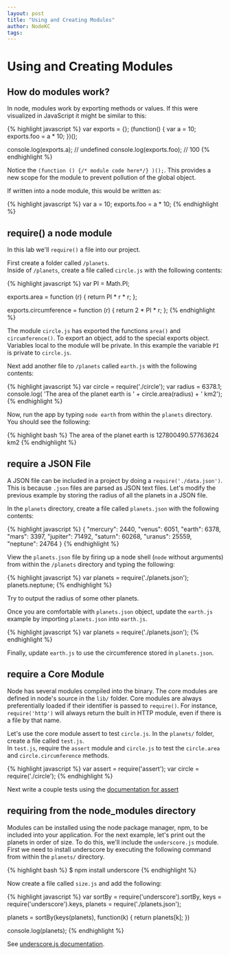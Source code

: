 ```yaml
---
layout: post
title: "Using and Creating Modules"
author: NodeKC
tags:
---
```


# Using and Creating Modules

## How do modules work?

In node, modules work by exporting methods or values.  If this were visualized in JavaScript it might be similar to this:

{% highlight javascript %}
var exports = {};
(function() {
  var a = 10;
  exports.foo = a * 10;
})();

console.log(exports.a);   // undefined
console.log(exports.foo); // 100
{% endhighlight %}

Notice the ```(function () {/* module code here*/} )();```. This provides a new scope for the module to prevent pollution of the global object.

If written into a node module, this would be written as:

{% highlight javascript %}
var a = 10;
exports.foo = a * 10;
{% endhighlight %}

## require() a node module

In this lab we'll ```require()``` a file into our project.  

First create a folder called ```/planets```.  
Inside of ```/planets```, create a  file called ```circle.js``` with the following contents:

{% highlight javascript %}
var PI = Math.PI;

exports.area = function (r) {
  return PI * r * r;
};

exports.circumference = function (r) {
  return 2 * PI * r;
};
{% endhighlight %}

The module ```circle.js``` has exported the functions ```area()``` and ```circumference()```. To export an object, add to the special exports object.  Variables local to the module will be private. In this example the variable ```PI``` is private to ```circle.js```.


Next add another file to ```/planets``` called ```earth.js``` with the following contents:

{% highlight javascript %}
var circle = require('./circle');
var radius = 6378.1;
console.log( 'The area of the planet earth is ' + circle.area(radius) + ' km2');
{% endhighlight %}

Now, run the app by typing ```node earth``` from within the ```planets``` directory. You should see the following:

{% highlight bash %}
The area of the planet earth is 127800490.57763624 km2
{% endhighlight %}

## require a JSON File

A JSON file can be included in a project by doing a ```require('./data.json')```.  This is because ```.json``` files are parsed as JSON text files.
Let's modify the previous example by storing the radius of all the planets in a JSON file. 

In the ```planets``` directory, create a file called ```planets.json``` with the following contents:

{% highlight javascript %}
{
  "mercury": 2440,
  "venus":  6051,
  "earth":  6378,
  "mars":   3397,
  "jupiter": 71492,
  "saturn": 60268,
  "uranus": 25559,
  "neptune": 24764
}
{% endhighlight %}

View the ```planets.json``` file by firing up a node shell (```node``` without arguments) from within the ```/planets``` directory and typing the following:

{% highlight javascript %}
var planets = require('./planets.json');
planets.neptune;
{% endhighlight %}

Try to output the radius of some other planets.

Once you are comfortable with ```planets.json``` object,  update the ```earth.js``` example by importing ```planets.json``` into ```earth.js```.

{% highlight javascript %}
var planets = require('./planets.json');
{% endhighlight %}

Finally, update ```earth.js``` to use the circumference stored in ```planets.json```.


## require a Core Module

Node has several modules compiled into the binary. The core modules are defined in node's source in the ```lib/``` folder.
Core modules are always preferentially loaded if their identifier is passed to ```require()```. For instance, ```require('http')``` will always return the built in HTTP module, even if there is a file by that name.

Let's use the core module assert to test ```circle.js```.  In the ```planets/``` folder, create a file called ```test.js```.  
In ```test.js```, require the ```assert``` module and ```circle.js``` to test the ```circle.area``` and ```circle.circumference``` methods.

{% highlight javascript %}
var assert = require('assert');
var circle = require('./circle');
{% endhighlight %}

Next write a couple tests using the [documentation for assert](http://nodejs.org/api/assert.html)

## requiring from the node_modules directory

Modules can be installed using the node package manager, npm, to be included into your application.
For the next example, let's print out the planets in order of size. To do this, we'll include the ```underscore.js``` module. First we need to install underscore by executing the following command from within the ```planets/``` directory.

{% highlight bash %}
$ npm install underscore
{% endhighlight %}

Now create a file called ```size.js``` and add the following:

{% highlight javascript %}
var sortBy = require('underscore').sortBy,
    keys = require('underscore').keys,
    planets = require('./planets.json');

planets = sortBy(keys(planets), function(k) { return planets[k]; })

console.log(planets);
{% endhighlight %}

See [underscore.js documentation](http://underscorejs.org/#sortBy).